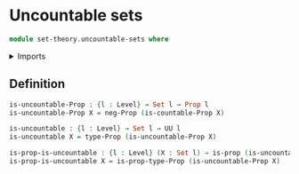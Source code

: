 # Uncountable sets

```agda
module set-theory.uncountable-sets where
```

<details><summary>Imports</summary>
```agda
open import foundation.negation
open import foundation.propositions
open import foundation.sets
open import foundation.universe-levels
open import set-theory.countable-sets
```
</details>

## Definition

```agda
is-uncountable-Prop : {l : Level} → Set l → Prop l
is-uncountable-Prop X = neg-Prop (is-countable-Prop X)

is-uncountable : {l : Level} → Set l → UU l
is-uncountable X = type-Prop (is-uncountable-Prop X)

is-prop-is-uncountable : {l : Level} (X : Set l) → is-prop (is-uncountable X)
is-prop-is-uncountable X = is-prop-type-Prop (is-uncountable-Prop X)
```
